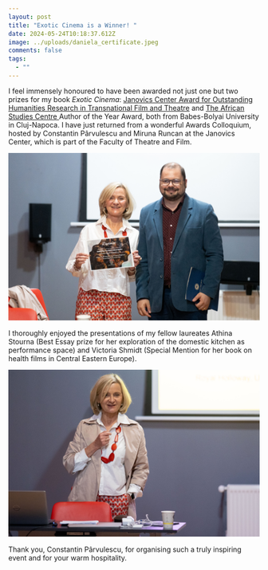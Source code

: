 ```yaml
---
layout: post
title: "Exotic Cinema is a Winner! "
date: 2024-05-24T10:18:37.612Z
image: ../uploads/daniela_certificate.jpeg
comments: false
tags:
  - ""
---
```

I feel immensely honoured to have been awarded not just one but two prizes for my book *Exotic Cinema*: [Janovics Center Award for Outstanding Humanities Research in Transnational Film and Theatre](https://teatrufilm.ubbcluj.ro/cercetare/centre-de-cercetare/janovics-center-for-screen-and-performing-arts-studies/)  and [The African Studies Centre ](https://cestaf.centre.ubbcluj.ro)Author of the Year Award, both from Babes-Bolyai University in Cluj-Napoca. I have just returned from a wonderful Awards Colloquium, hosted by Constantin Pârvulescu and Miruna Runcan at the Janovics Center, which is part of the Faculty of Theatre and Film. 

![](../uploads/daniela_sergiu_miscoiu_2.jpeg)

I thoroughly enjoyed the presentations of my fellow laureates Athina Stourna (Best Essay prize for her exploration of the domestic kitchen as performance space) and Victoria Shmidt (Special Mention for her book on health films in Central Eastern Europe). 

![](../uploads/danielajanovics_centre.jpeg)

Thank you, [](<>)Constantin Pârvulescu, for organising such a truly inspiring event and for your warm hospitality.